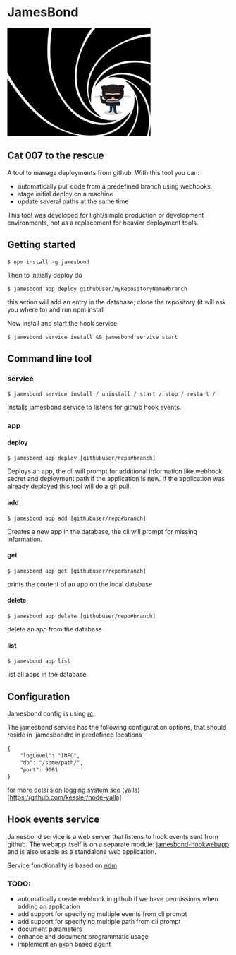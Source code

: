 # JamesBond
![logo](media/logo.png)
## Cat 007 to the rescue
A tool to manage deployments from github.
With this tool you can:
* automatically pull code from a predefined branch using webhooks. 
* stage initial deploy on a machine
* update several paths at the same time

This tool was developed for light/simple production or development environments, not as a replacement for heavier deployment tools.

## Getting started
```
$ npm install -g jamesbond
```
Then to initially deploy do
```
$ jamesbond app deploy githubUser/myRepositoryName#branch
```
this action will add an entry in the database, clone the repository (it will ask you where to) and run npm install

Now install and start the hook service:
```
$ jamesbond service install && jamesbond service start
```

## Command line tool

### service 
```
$ jamesbond service install / uninstall / start / stop / restart / 
```
Installs jamesbond service to listens for github hook events.
### app
#### deploy
```
$ jamesbond app deploy [githubuser/repo#branch]
```
Deploys an app, the cli will prompt for additional information like webhook secret and deployment path if the application is new. If the application was already deployed this tool will do a git pull.
#### add
```
$ jamesbond app add [githubuser/repo#branch]
```
Creates a new app in the database, the cli will prompt for missing information.
#### get
```
$ jamesbond app get [githubuser/repo#branch]
```
prints the content of an app on the local database
#### delete
```
$ jamesbond app delete [githubuser/repo#branch]
```
delete an app from the database
#### list
```
$ jamesbond app list
```
list all apps in the database

## Configuration
Jamesbond config is using [rc](http://github.com/dominictarr/rc). 

The jamesbond service has the following configuration options, that should reside in .jamesbondrc in predefined locations
```
{
    "logLevel": "INFO",  
    "db": "/some/path/",
    "port": 9001
}
```
for more details on logging system see (yalla)[https://github.com/kessler/node-yalla]

## Hook events service
Jamesbond service is a web server that listens to hook events sent from github. The webapp itself is on a separate module:  [jamesbond-hookwebapp](https://github.com/kessler/node-jamesbond-hookwebapp) and is also usable as a standalone web application.

Service functionality is based on [ndm](http://npmjs.org/package/ndm)

### TODO: 
* automatically create webhook in github if we have permissions when adding an application
* add support for specifying multiple events from cli prompt
* add support for specifying multiple path from cli prompt
* document parameters
* enhance and document programmatic usage
* implement an [axon](https://github.com/tj/axon) based agent